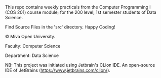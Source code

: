 This repo contains weekly practicals from the Computer Programming I (COS 201) course module; for the 200 level, 1st semester students of Data Science.

Find Source Files in the 'src' directory. Happy Coding!

© Miva Open University.

Faculty: Computer Science

Department: Data Science

NB: This project was initiated using Jetbrain's CLion IDE. An open-source IDE of JetBrains (https://www.jetbrains.com/clion/).
